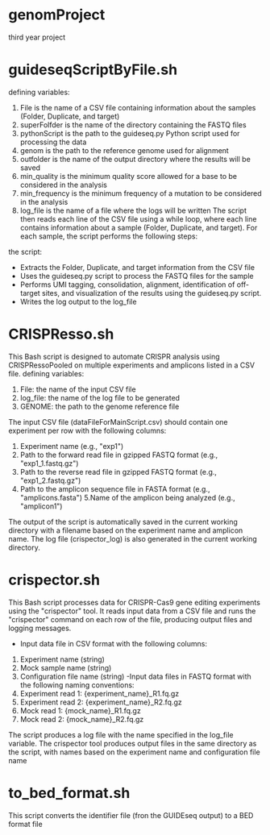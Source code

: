 # genomProject
third year project

# guideseqScriptByFile.sh
defining variables:

1. File is the name of a CSV file containing information about the samples (Folder, Duplicate, and target)
2. superFolfder is the name of the directory containing the FASTQ files
3. pythonScript is the path to the guideseq.py Python script used for processing the data
4. genom is the path to the reference genome used for alignment
5. outfolder is the name of the output directory where the results will be saved
6. min_quality is the minimum quality score allowed for a base to be considered in the analysis
7. min_frequency is the minimum frequency of a mutation to be considered in the analysis
8. log_file is the name of a file where the logs will be written
The script then reads each line of the CSV file using a while loop, where each line contains information about a sample (Folder, Duplicate, and target). For each sample, the script performs the following steps:

the script:
- Extracts the Folder, Duplicate, and target information from the CSV file
- Uses the guideseq.py script to process the FASTQ files for the sample
- Performs UMI tagging, consolidation, alignment, identification of off-target sites, and visualization of the results using the guideseq.py script.
- Writes the log output to the log_file

# CRISPResso.sh
This Bash script is designed to automate CRISPR analysis using CRISPRessoPooled on multiple experiments and amplicons listed in a CSV file.
defining variables:
1. File: the name of the input CSV file
2. log_file: the name of the log file to be generated
3. GENOME: the path to the genome reference file

The input CSV file (dataFileForMainScript.csv) should contain one experiment per row with the following columns:

1. Experiment name (e.g., "exp1")
2. Path to the forward read file in gzipped FASTQ format (e.g., "exp1_1.fastq.gz")
3. Path to the reverse read file in gzipped FASTQ format (e.g., "exp1_2.fastq.gz")
4. Path to the amplicon sequence file in FASTA format (e.g., "amplicons.fasta")
5.Name of the amplicon being analyzed (e.g., "amplicon1")

The output of the script is automatically saved in the current working directory with a filename based on the experiment name and amplicon name. The log file (crispector_log) is also generated in the current working directory.

# crispector.sh
This Bash script processes data for CRISPR-Cas9 gene editing experiments using the "crispector" tool. It reads input data from a CSV file and runs the "crispector" command on each row of the file, producing output files and logging messages.

- Input data file in CSV format with the following columns:
1. Experiment name (string)
2. Mock sample name (string)
3. Configuration file name (string)
-Input data files in FASTQ format with the following naming conventions:
1. Experiment read 1: {experiment_name}_R1.fq.gz
2. Experiment read 2: {experiment_name}_R2.fq.gz
3. Mock read 1: {mock_name}_R1.fq.gz
4. Mock read 2: {mock_name}_R2.fq.gz

The script produces a log file with the name specified in the log_file variable. The crispector tool produces output files in the same directory as the script, with names based on the experiment name and configuration file name

# to_bed_format.sh
This script converts the identifier file (fron the GUIDEseq output) to a BED format file

